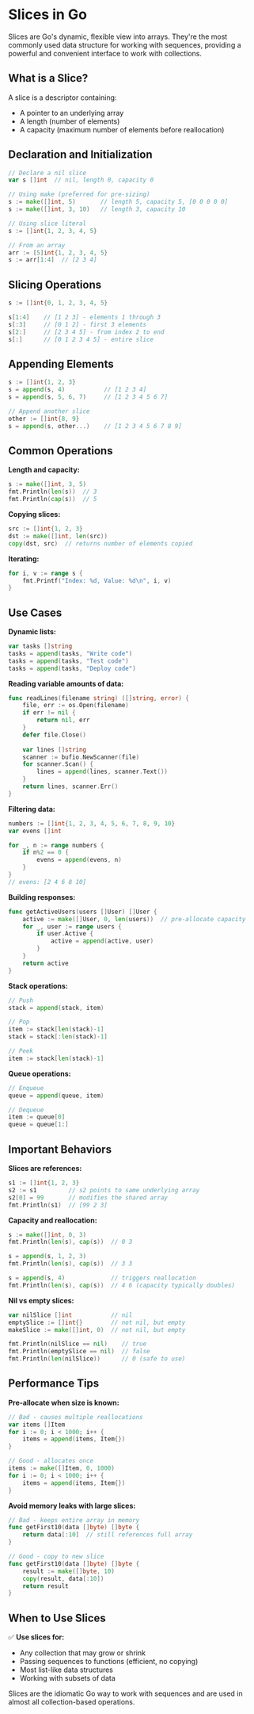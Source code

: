 # Slices in Go

Slices are Go's dynamic, flexible view into arrays. They're the most commonly used data structure for working with sequences, providing a powerful and convenient interface to work with collections.

## What is a Slice?

A slice is a descriptor containing:
- A pointer to an underlying array
- A length (number of elements)
- A capacity (maximum number of elements before reallocation)

## Declaration and Initialization

```go
// Declare a nil slice
var s []int  // nil, length 0, capacity 0

// Using make (preferred for pre-sizing)
s := make([]int, 5)       // length 5, capacity 5, [0 0 0 0 0]
s := make([]int, 3, 10)   // length 3, capacity 10

// Using slice literal
s := []int{1, 2, 3, 4, 5}

// From an array
arr := [5]int{1, 2, 3, 4, 5}
s := arr[1:4]  // [2 3 4]
```

## Slicing Operations

```go
s := []int{0, 1, 2, 3, 4, 5}

s[1:4]    // [1 2 3] - elements 1 through 3
s[:3]     // [0 1 2] - first 3 elements
s[2:]     // [2 3 4 5] - from index 2 to end
s[:]      // [0 1 2 3 4 5] - entire slice
```

## Appending Elements

```go
s := []int{1, 2, 3}
s = append(s, 4)           // [1 2 3 4]
s = append(s, 5, 6, 7)     // [1 2 3 4 5 6 7]

// Append another slice
other := []int{8, 9}
s = append(s, other...)    // [1 2 3 4 5 6 7 8 9]
```

## Common Operations

**Length and capacity:**
```go
s := make([]int, 3, 5)
fmt.Println(len(s))  // 3
fmt.Println(cap(s))  // 5
```

**Copying slices:**
```go
src := []int{1, 2, 3}
dst := make([]int, len(src))
copy(dst, src)  // returns number of elements copied
```

**Iterating:**
```go
for i, v := range s {
    fmt.Printf("Index: %d, Value: %d\n", i, v)
}
```

## Use Cases

**Dynamic lists:**
```go
var tasks []string
tasks = append(tasks, "Write code")
tasks = append(tasks, "Test code")
tasks = append(tasks, "Deploy code")
```

**Reading variable amounts of data:**
```go
func readLines(filename string) ([]string, error) {
    file, err := os.Open(filename)
    if err != nil {
        return nil, err
    }
    defer file.Close()
    
    var lines []string
    scanner := bufio.NewScanner(file)
    for scanner.Scan() {
        lines = append(lines, scanner.Text())
    }
    return lines, scanner.Err()
}
```

**Filtering data:**
```go
numbers := []int{1, 2, 3, 4, 5, 6, 7, 8, 9, 10}
var evens []int

for _, n := range numbers {
    if n%2 == 0 {
        evens = append(evens, n)
    }
}
// evens: [2 4 6 8 10]
```

**Building responses:**
```go
func getActiveUsers(users []User) []User {
    active := make([]User, 0, len(users))  // pre-allocate capacity
    for _, user := range users {
        if user.Active {
            active = append(active, user)
        }
    }
    return active
}
```

**Stack operations:**
```go
// Push
stack = append(stack, item)

// Pop
item := stack[len(stack)-1]
stack = stack[:len(stack)-1]

// Peek
item := stack[len(stack)-1]
```

**Queue operations:**
```go
// Enqueue
queue = append(queue, item)

// Dequeue
item := queue[0]
queue = queue[1:]
```

## Important Behaviors

**Slices are references:**
```go
s1 := []int{1, 2, 3}
s2 := s1         // s2 points to same underlying array
s2[0] = 99       // modifies the shared array
fmt.Println(s1)  // [99 2 3]
```

**Capacity and reallocation:**
```go
s := make([]int, 0, 3)
fmt.Println(len(s), cap(s))  // 0 3

s = append(s, 1, 2, 3)
fmt.Println(len(s), cap(s))  // 3 3

s = append(s, 4)             // triggers reallocation
fmt.Println(len(s), cap(s))  // 4 6 (capacity typically doubles)
```

**Nil vs empty slices:**
```go
var nilSlice []int           // nil
emptySlice := []int{}        // not nil, but empty
makeSlice := make([]int, 0)  // not nil, but empty

fmt.Println(nilSlice == nil)    // true
fmt.Println(emptySlice == nil)  // false
fmt.Println(len(nilSlice))      // 0 (safe to use)
```

## Performance Tips

**Pre-allocate when size is known:**
```go
// Bad - causes multiple reallocations
var items []Item
for i := 0; i < 1000; i++ {
    items = append(items, Item{})
}

// Good - allocates once
items := make([]Item, 0, 1000)
for i := 0; i < 1000; i++ {
    items = append(items, Item{})
}
```

**Avoid memory leaks with large slices:**
```go
// Bad - keeps entire array in memory
func getFirst10(data []byte) []byte {
    return data[:10]  // still references full array
}

// Good - copy to new slice
func getFirst10(data []byte) []byte {
    result := make([]byte, 10)
    copy(result, data[:10])
    return result
}
```

## When to Use Slices

✅ **Use slices for:**
- Any collection that may grow or shrink
- Passing sequences to functions (efficient, no copying)
- Most list-like data structures
- Working with subsets of data

Slices are the idiomatic Go way to work with sequences and are used in almost all collection-based operations.

